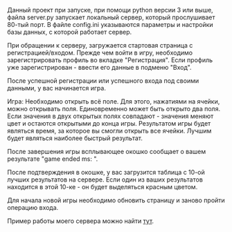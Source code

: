 Данный проект при запуске, при помощи python версии 3 или выше, файла server.py запускает локальный сервер, который прослушивает 80-тый порт.
В файле config.ini указываются параметры и настройки базы данных, с которой работает сервер.


При обращении к серверу, загружается стартовая страница с регистрацией/входом.
Прежде чем войти в игру, необходимо зарегистрировать профиль во вкладке "Регистрация".
Если профиль уже зарегистрирован - ввести его данные в подменю "Вход".

После успешной регистрации или успешного входа под своими данными, у вас начинается игра.

Игра: Необходимо открыть всё поле. Для этого, нажатиями на ячейки, можно открывать поля. Единовременно может быть открыто два поля.
Если значения в двух открытых полях совпадают - значения меняют цвет и остаются открытыми до конца игры.
Результатом игры будет являться время, за которое вы смогли открыть все ячейки. Лучшим будет являться наиболее быстрый результат.

После завершения игры всплывающее окошко сообщает о вашем результате "game ended ms: ".

После подтверждения в окошке, у вас загрузится таблица с 10-ой лучших результатов на сервере.
Если один из ваших результатов находится в этой 10-ке - он будет выделяться красным цветом.

Для начала новой игры необходимо обновить страницу и заново пройти операцию входа.

Пример работы моего сервера можно найти [тут](http://ec2-54-191-92-101.us-west-2.compute.amazonaws.com).
